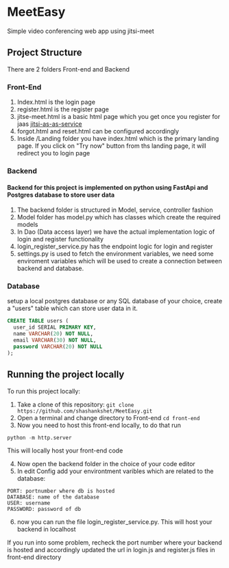 # MeetEasy
Simple video conferencing web app using jitsi-meet

## Project Structure

There are 2 folders Front-end and Backend
### Front-End
1. Index.html is the login page
2. register.html is the register page
3. jitse-meet.html is a basic html page which you get once you register for jaas [jitsi-as-as-service](https://jaas.8x8.vc/#/)
4. forgot.html and reset.html can be configured accordingly
5. Inside /Landing folder you have index.html which is the primary landing page. If you click on "Try now" button from ths landing page, it will redirect you to login page

### Backend
#### Backend for this project is implemented on python using FastApi and Postgres database to store user data
1. The backend folder is structured in Model, service, controller fashion
2. Model folder has model.py which has classes which create the required models
3. In Dao (Data access layer) we have the actual implementation logic of login and register functionality
4. login_register_service.py has the endpoint logic for login and register
5. settings.py is used to fetch the environment variables, we need some enviroment variables which will be used to create a connection between backend and database.

### Database 
setup a local postgres database or any SQL database of your choice, create a "users" table which can store user data in it.
```sql
CREATE TABLE users (
  user_id SERIAL PRIMARY KEY,
  name VARCHAR(20) NOT NULL,
  email VARCHAR(30) NOT NULL,
  password VARCHAR(20) NOT NULL
);
```
## Running the project locally

To run this project locally:
1. Take a clone of this repository: ```git clone https://github.com/shashankshet/MeetEasy.git```
2. Open a terminal and change directory to Front-end ```cd front-end```
3. Now you need to host this front-end locally, to do that run
```python
python -m http.server
```
This will locally host your front-end code

4. Now open the backend folder in the choice of your code editor
5. In edit Config add your environtment varibles which are related to the database:
``` HOST: localhost
PORT: portnumber where db is hosted
DATABASE: name of the database
USER: username
PASSWORD: password of db
```
6. now you can run the file login_register_service.py.
This will host your backend in localhost

If you run into some problem, recheck the port number where your backend is hosted and accordingly updated the url in login.js and register.js files in front-end directory


